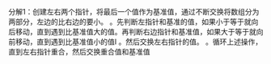 分解1：创建左右两个指针，将最后一个值作为基准值，通过不断交换将数组分为两部分，左边的比右边的要小。
。先判断左指针和基准的值，如果小于等于就向后移动，直到遇到比基准值大的值。再判断右边指针和基准值，如果大于等于就向前移动，直到遇到比基准值小的值I
。然后交换左右指针的值。
。循环上述操作，直到左右指针重合，然后交换重合值和基准值